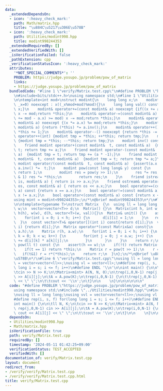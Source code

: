 ```yaml
---
data:
  _extendedDependsOn:
  - icon: ':heavy_check_mark:'
    path: Math/matrix.hpp
    title: "\u884C\u5217\u306E\u578B"
  - icon: ':heavy_check_mark:'
    path: Utilities/modint998.hpp
    title: modint998244353
  _extendedRequiredBy: []
  _extendedVerifiedWith: []
  _isVerificationFailed: false
  _pathExtension: cpp
  _verificationStatusIcon: ':heavy_check_mark:'
  attributes:
    '*NOT_SPECIAL_COMMENTS*': ''
    PROBLEM: https://judge.yosupo.jp/problem/pow_of_matrix
    links:
    - https://judge.yosupo.jp/problem/pow_of_matrix
  bundledCode: "#line 1 \"verify/Matrix.test.cpp\"\n#define PROBLEM \"https://judge.yosupo.jp/problem/pow_of_matrix\"\
    \n#include<bits/stdc++.h>\nusing namespace std;\n#line 1 \"Utilities/modint998.hpp\"\
    \n\ntemplate<int mod>\nstruct modint{\n    long long x;\n    modint(long long\
    \ _x=0) noexcept : x((_x%mod+mod)%mod){}\n    long long val() const noexcept {return\
    \ x;}\n    modint& operator+=(const modint& a) noexcept {if((x += a.x) >= mod)\
    \ x -= mod;return *this;}\n    modint& operator-=(const modint& a) noexcept {if((x\
    \ += mod - a.x) >= mod) x -= mod;return *this;}\n    modint& operator*=(const\
    \ modint& a) noexcept {(x *= a.x) %= mod;return *this;}\n    modint& operator/=(const\
    \ modint& a) {return (*this) *= a.inv();}\n    modint& operator++() noexcept {return\
    \ *this += 1;}\n    modint& operator--() noexcept {return *this -= 1;}\n    modint\
    \ operator++(int) {modint tmp = *this; ++*this; return tmp;}\n    modint operator--(int)\
    \ {modint tmp = *this; --*this; return tmp;}\n    modint inv() const {return pow(mod-2);}\n\
    \    friend modint operator+(const modint&  t, const modint& a)  {modint tmp =\
    \ t; return tmp += a;}\n    friend modint operator-(const modint&  t, const modint&\
    \ a)  {modint tmp = t; return tmp += (a * -1);}\n    friend modint operator*(const\
    \ modint&  t, const modint& a)  {modint tmp = t; return tmp *= a;}\n    friend\
    \ modint operator/(const modint&  t, const modint& a)  {assert(a.x != 0) ; return\
    \ a.inv() *=  t;}\n    modint pow(const long long& y) const {\n        if(!y)\
    \ return 1;\n        modint res = pow(y >> 1);\n        res *= res;\n        if(y\
    \ & 1) res *= *this;\n        return res;\n    }\n    friend istream& operator>>(istream&\
    \ is, modint& a) { return is >> a.x;}\n    friend ostream& operator<<(ostream&\
    \ os, const modint& a) { return os << a.x;}\n    bool operator==(const modint&\
    \ a) const {return x == a.x;}\n    bool operator!=(const modint& a) const {return\
    \ x != a.x;}\n    bool operator<(const modint& a) const {return x < a.x;}\n};\n\
    using mint = modint<998244353>;\n/*\n@brief modint998244353\n*/\n#line 1 \"Math/matrix.hpp\"\
    \n\ntemplate<typename T>\nstruct Matrix  {\n  using ll = long long;\n  int h,\
    \ w;\n  vector<vector<T>> d;\n  Matrix() {}\n  Matrix(int h, int w, T val = 0):\
    \ h(h), w(w), d(h, vector<T>(w, val)){}\n  Matrix& unit() {\n    assert(h == w);\n\
    \    for(int i = 0; i < h; i++) {\n      d[i][i] = 1;\n    }\n   return *this;\n\
    \  }\n  const vector<T>& operator[](int i) const{return d[i];}\n  vector<T>& operator[](int\
    \ i) {return d[i];}\n  Matrix operator*(const Matrix&a) const{\n    assert(w ==\
    \ a.h);\n    Matrix r(h, a.w);\n    for(int i = 0; i < h; i++) {\n      for(int\
    \ k = 0; k < w; k++) {\n        for(int j = 0; j < a.w; j++) {\n          r[i][j]\
    \ += d[i][k] * a[k][j];\n        }\n      }\n    }\n    return r;\n  }\n  Matrix\
    \ pow(ll t) const {\n    assert(h == w);\n    if(!t) return Matrix(h, h).unit();\n\
    \    if(t == 1) return *this;\n    Matrix r = pow(t >> 1);\n    r = r * r;\n \
    \   if(t&1) r = r*(*this);\n    return r;\n  }\n};\n/*\n@brief \u884C\u5217\u306E\
    \u578B\n*/\n#line 6 \"verify/Matrix.test.cpp\"\nusing ll = long long;\nusing vvl\
    \ = vector<vector<ll>>;\nusing vl = vector<ll>;\n#define rep(i, s, f) for(long\
    \ long i = s; i <= f; i++)\n#define ENDL '\\n'\n\nint main() {\n\n\tll N, K;\n\
    \tcin >> N >> K;\n\tMatrix<mint> A(N, N, 0);\n\trep(i,0,N-1) rep(j,0,N-1) cin\
    \ >> A[i][j];\n\tA = A.pow(K);\n\trep(i,0,N-1) {\n\t\trep(j,0,N-1) cout << A[i][j]\
    \ << \" \";\n\t\tcout << '\\n';\n\t}\n\n    \n}\n\n\n\n\n\n"
  code: "#define PROBLEM \"https://judge.yosupo.jp/problem/pow_of_matrix\"\n#include<bits/stdc++.h>\n\
    using namespace std;\n#include \"../Utilities/modint998.hpp\"\n#include \"../Math/matrix.hpp\"\
    \nusing ll = long long;\nusing vvl = vector<vector<ll>>;\nusing vl = vector<ll>;\n\
    #define rep(i, s, f) for(long long i = s; i <= f; i++)\n#define ENDL '\\n'\n\n\
    int main() {\n\n\tll N, K;\n\tcin >> N >> K;\n\tMatrix<mint> A(N, N, 0);\n\trep(i,0,N-1)\
    \ rep(j,0,N-1) cin >> A[i][j];\n\tA = A.pow(K);\n\trep(i,0,N-1) {\n\t\trep(j,0,N-1)\
    \ cout << A[i][j] << \" \";\n\t\tcout << '\\n';\n\t}\n\n    \n}\n\n\n\n\n\n"
  dependsOn:
  - Utilities/modint998.hpp
  - Math/matrix.hpp
  isVerificationFile: true
  path: verify/Matrix.test.cpp
  requiredBy: []
  timestamp: '2024-05-11 01:42:25+09:00'
  verificationStatus: TEST_ACCEPTED
  verifiedWith: []
documentation_of: verify/Matrix.test.cpp
layout: document
redirect_from:
- /verify/verify/Matrix.test.cpp
- /verify/verify/Matrix.test.cpp.html
title: verify/Matrix.test.cpp
---
```

